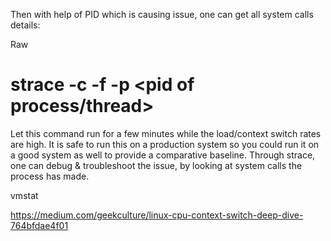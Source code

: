 Then with help of PID which is causing issue, one can get all system calls details:

Raw
# strace -c -f -p <pid of process/thread>
Let this command run for a few minutes while the load/context switch rates are high. It is safe to run this on a production system so you could run it on a good system as well to provide a comparative baseline. Through strace, one can debug & troubleshoot the issue, by looking at system calls the process has made.

vmstat

https://medium.com/geekculture/linux-cpu-context-switch-deep-dive-764bfdae4f01